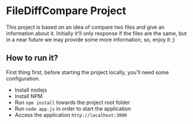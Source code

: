 # FileDiffCompare Project

This project is based on an idea of compare two files and give
an information about it. Initially it'll only response if the files are the same, but
 in a near future we may provide some more information, so, enjoy it ;)

## How to run it?

First thing first, before starting the project locally, you'll need some configuration.

- Install nodejs
- Install NPM
- Run ``npm install`` towards the project root folder
- Run ``node app.js`` in order to start the application
- Access the application ``http://localhost:3000``